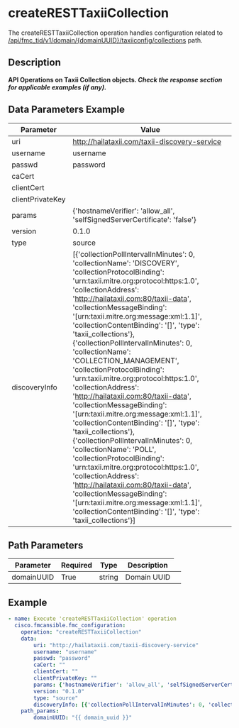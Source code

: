 # createRESTTaxiiCollection

The createRESTTaxiiCollection operation handles configuration related to [/api/fmc_tid/v1/domain/{domainUUID}/taxiiconfig/collections](/paths//api/fmc_tid/v1/domain/{domain_uuid}/taxiiconfig/collections.md) path.&nbsp;
## Description
**API Operations on Taxii Collection objects. _Check the response section for applicable examples (if any)._**

## Data Parameters Example
| Parameter | Value |
| --------- | -------- |
| uri | http://hailataxii.com/taxii-discovery-service |
| username | username |
| passwd | password |
| caCert |  |
| clientCert |  |
| clientPrivateKey |  |
| params | {'hostnameVerifier': 'allow_all', 'selfSignedServerCertificate': 'false'} |
| version | 0.1.0 |
| type | source |
| discoveryInfo | [{'collectionPollIntervalInMinutes': 0, 'collectionName': 'DISCOVERY', 'collectionProtocolBinding': 'urn:taxii.mitre.org:protocol:https:1.0', 'collectionAddress': 'http://hailataxii.com:80/taxii-data', 'collectionMessageBinding': '[urn:taxii.mitre.org:message:xml:1.1]', 'collectionContentBinding': '[]', 'type': 'taxii_collections'}, {'collectionPollIntervalInMinutes': 0, 'collectionName': 'COLLECTION_MANAGEMENT', 'collectionProtocolBinding': 'urn:taxii.mitre.org:protocol:https:1.0', 'collectionAddress': 'http://hailataxii.com:80/taxii-data', 'collectionMessageBinding': '[urn:taxii.mitre.org:message:xml:1.1]', 'collectionContentBinding': '[]', 'type': 'taxii_collections'}, {'collectionPollIntervalInMinutes': 0, 'collectionName': 'POLL', 'collectionProtocolBinding': 'urn:taxii.mitre.org:protocol:https:1.0', 'collectionAddress': 'http://hailataxii.com:80/taxii-data', 'collectionMessageBinding': '[urn:taxii.mitre.org:message:xml:1.1]', 'collectionContentBinding': '[]', 'type': 'taxii_collections'}] |

## Path Parameters
| Parameter | Required | Type | Description |
| --------- | -------- | ---- | ----------- |
| domainUUID | True | string <td colspan=3> Domain UUID |

## Example
```yaml
- name: Execute 'createRESTTaxiiCollection' operation
  cisco.fmcansible.fmc_configuration:
    operation: "createRESTTaxiiCollection"
    data:
        uri: "http://hailataxii.com/taxii-discovery-service"
        username: "username"
        passwd: "password"
        caCert: ""
        clientCert: ""
        clientPrivateKey: ""
        params: {'hostnameVerifier': 'allow_all', 'selfSignedServerCertificate': 'false'}
        version: "0.1.0"
        type: "source"
        discoveryInfo: [{'collectionPollIntervalInMinutes': 0, 'collectionName': 'DISCOVERY', 'collectionProtocolBinding': 'urn:taxii.mitre.org:protocol:https:1.0', 'collectionAddress': 'http://hailataxii.com:80/taxii-data', 'collectionMessageBinding': '[urn:taxii.mitre.org:message:xml:1.1]', 'collectionContentBinding': '[]', 'type': 'taxii_collections'}, {'collectionPollIntervalInMinutes': 0, 'collectionName': 'COLLECTION_MANAGEMENT', 'collectionProtocolBinding': 'urn:taxii.mitre.org:protocol:https:1.0', 'collectionAddress': 'http://hailataxii.com:80/taxii-data', 'collectionMessageBinding': '[urn:taxii.mitre.org:message:xml:1.1]', 'collectionContentBinding': '[]', 'type': 'taxii_collections'}, {'collectionPollIntervalInMinutes': 0, 'collectionName': 'POLL', 'collectionProtocolBinding': 'urn:taxii.mitre.org:protocol:https:1.0', 'collectionAddress': 'http://hailataxii.com:80/taxii-data', 'collectionMessageBinding': '[urn:taxii.mitre.org:message:xml:1.1]', 'collectionContentBinding': '[]', 'type': 'taxii_collections'}]
    path_params:
        domainUUID: "{{ domain_uuid }}"

```